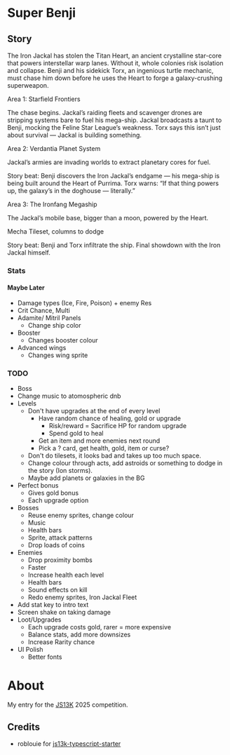 # Super Benji

## Story

The Iron Jackal has stolen the Titan Heart, an ancient crystalline star-core that powers interstellar warp lanes. Without it, whole colonies risk isolation and collapse.
Benji and his sidekick Torx, an ingenious turtle mechanic, must chase him down before he uses the Heart to forge a galaxy-crushing superweapon.

Area 1: Starfield Frontiers

The chase begins. Jackal’s raiding fleets and scavenger drones are stripping systems bare to fuel his mega-ship. Jackal broadcasts a taunt to Benji, mocking the Feline Star League’s weakness. Torx says this isn’t just about survival — Jackal is building something.

Area 2: Verdantia Planet System

Jackal’s armies are invading worlds to extract planetary cores for fuel.

Story beat: Benji discovers the Iron Jackal’s endgame — his mega-ship is being built around the Heart of Purrima. Torx warns: “If that thing powers up, the galaxy’s in the doghouse — literally.”

Area 3: The Ironfang Megaship

The Jackal’s mobile base, bigger than a moon, powered by the Heart.

Mecha Tileset, columns to dodge

Story beat: Benji and Torx infiltrate the ship. Final showdown with the Iron Jackal himself.

### Stats

#### Maybe Later

- Damage types (Ice, Fire, Poison) + enemy Res
- Crit Chance, Multi
- Adamite/ Mitril Panels
  - Change ship color
- Booster
  - Changes booster colour
- Advanced wings
  - Changes wing sprite

### TODO

- Boss
- Change music to atomospheric dnb
- Levels
  - Don't have upgrades at the end of every level
    - Have random chance of healing, gold or upgrade
      - Risk/reward = Sacrifice HP for random upgrade
      - Spend gold to heal
    - Get an item and more enemies next round
    - Pick a ? card, get health, gold, item or curse?
  - Don't do tilesets, it looks bad and takes up too much space.
  - Change colour through acts, add astroids or something to dodge in the story (Ion storms).
  - Maybe add planets or galaxies in the BG
- Perfect bonus
  - Gives gold bonus
  - Each upgrade option
- Bosses
  - Reuse enemy sprites, change colour
  - Music
  - Health bars
  - Sprite, attack patterns
  - Drop loads of coins
- Enemies
  - Drop proximity bombs
  - Faster
  - Increase health each level
  - Health bars
  - Sound effects on kill
  - Redo enemy sprites, Iron Jackal Fleet
- Add stat key to intro text
- Screen shake on taking damage
- Loot/Upgrades
  - Each upgrade costs gold, rarer = more expensive
  - Balance stats, add more downsizes
  - Increase Rarity chance
- UI Polish
  - Better fonts

# About

My entry for the [JS13K](https://js13kgames.com/) 2025 competition.

## Credits

- roblouie for [js13k-typescript-starter](https://github.com/roblouie/js13k-typescript-starter)
